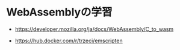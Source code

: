 # WebAssemblyの学習

* https://developer.mozilla.org/ja/docs/WebAssembly/C_to_wasm

* https://hub.docker.com/r/trzeci/emscripten
